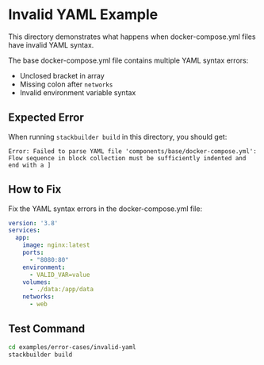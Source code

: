 # Invalid YAML Example

This directory demonstrates what happens when docker-compose.yml files have invalid YAML syntax.

The base docker-compose.yml file contains multiple YAML syntax errors:

- Unclosed bracket in array
- Missing colon after `networks`
- Invalid environment variable syntax

## Expected Error

When running `stackbuilder build` in this directory, you should get:

```log
Error: Failed to parse YAML file 'components/base/docker-compose.yml': Flow sequence in block collection must be sufficiently indented and end with a ]
```

## How to Fix

Fix the YAML syntax errors in the docker-compose.yml file:

```yaml
version: '3.8'
services:
  app:
    image: nginx:latest
    ports:
      - "8080:80"
    environment:
      - VALID_VAR=value
    volumes:
      - ./data:/app/data
    networks:
      - web
```

## Test Command

```bash
cd examples/error-cases/invalid-yaml
stackbuilder build
